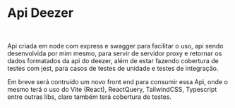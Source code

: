 # Api Deezer
<br>

Api criada em node com express e swagger para facilitar o uso, api sendo desenvolvida por mim mesmo, para servir de servidor proxy e retornar os dados formatados da api do deezer, além de estar fazendo cobertura de testes com jest, para casos de testes de unidade e testes de integração. 
<br>

Em breve será contruido um novo front end para consumir essa Api, onde o mesmo terá o uso do Vite (React), ReactQuery, TailwindCSS, Typescript entre outras libs, claro também terá cobertura de testes. 
